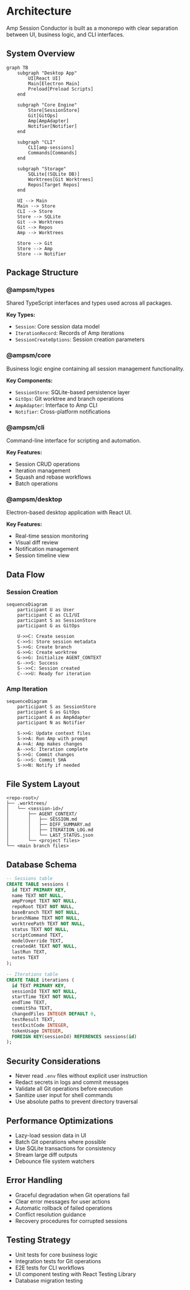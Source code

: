 # Architecture

Amp Session Conductor is built as a monorepo with clear separation between UI, business logic, and CLI interfaces.

## System Overview

```mermaid
graph TB
    subgraph "Desktop App"
        UI[React UI]
        Main[Electron Main]
        Preload[Preload Scripts]
    end
    
    subgraph "Core Engine"
        Store[SessionStore]
        Git[GitOps]
        Amp[AmpAdapter]
        Notifier[Notifier]
    end
    
    subgraph "CLI"
        CLI[amp-sessions]
        Commands[Commands]
    end
    
    subgraph "Storage"
        SQLite[(SQLite DB)]
        Worktrees[Git Worktrees]
        Repos[Target Repos]
    end
    
    UI --> Main
    Main --> Store
    CLI --> Store
    Store --> SQLite
    Git --> Worktrees
    Git --> Repos
    Amp --> Worktrees
    
    Store --> Git
    Store --> Amp
    Store --> Notifier
```

## Package Structure

### @ampsm/types
Shared TypeScript interfaces and types used across all packages.

**Key Types:**
- `Session`: Core session data model
- `IterationRecord`: Records of Amp iterations
- `SessionCreateOptions`: Session creation parameters

### @ampsm/core
Business logic engine containing all session management functionality.

**Key Components:**
- `SessionStore`: SQLite-based persistence layer
- `GitOps`: Git worktree and branch operations
- `AmpAdapter`: Interface to Amp CLI
- `Notifier`: Cross-platform notifications

### @ampsm/cli
Command-line interface for scripting and automation.

**Key Features:**
- Session CRUD operations
- Iteration management
- Squash and rebase workflows
- Batch operations

### @ampsm/desktop
Electron-based desktop application with React UI.

**Key Features:**
- Real-time session monitoring
- Visual diff review
- Notification management
- Session timeline view

## Data Flow

### Session Creation
```mermaid
sequenceDiagram
    participant U as User
    participant C as CLI/UI
    participant S as SessionStore
    participant G as GitOps
    
    U->>C: Create session
    C->>S: Store session metadata
    S->>G: Create branch
    G->>G: Create worktree
    G->>G: Initialize AGENT_CONTEXT
    G-->>S: Success
    S-->>C: Session created
    C-->>U: Ready for iteration
```

### Amp Iteration
```mermaid
sequenceDiagram
    participant S as SessionStore
    participant G as GitOps
    participant A as AmpAdapter
    participant N as Notifier
    
    S->>G: Update context files
    S->>A: Run Amp with prompt
    A->>A: Amp makes changes
    A-->>S: Iteration complete
    S->>G: Commit changes
    G-->>S: Commit SHA
    S->>N: Notify if needed
```

## File System Layout

```
<repo-root>/
├── .worktrees/
│   └── <session-id>/
│       ├── AGENT_CONTEXT/
│       │   ├── SESSION.md
│       │   ├── DIFF_SUMMARY.md
│       │   ├── ITERATION_LOG.md
│       │   └── LAST_STATUS.json
│       └── <project files>
└── <main branch files>
```

## Database Schema

```sql
-- Sessions table
CREATE TABLE sessions (
  id TEXT PRIMARY KEY,
  name TEXT NOT NULL,
  ampPrompt TEXT NOT NULL,
  repoRoot TEXT NOT NULL,
  baseBranch TEXT NOT NULL,
  branchName TEXT NOT NULL,
  worktreePath TEXT NOT NULL,
  status TEXT NOT NULL,
  scriptCommand TEXT,
  modelOverride TEXT,
  createdAt TEXT NOT NULL,
  lastRun TEXT,
  notes TEXT
);

-- Iterations table
CREATE TABLE iterations (
  id TEXT PRIMARY KEY,
  sessionId TEXT NOT NULL,
  startTime TEXT NOT NULL,
  endTime TEXT,
  commitSha TEXT,
  changedFiles INTEGER DEFAULT 0,
  testResult TEXT,
  testExitCode INTEGER,
  tokenUsage INTEGER,
  FOREIGN KEY(sessionId) REFERENCES sessions(id)
);
```

## Security Considerations

- Never read `.env` files without explicit user instruction
- Redact secrets in logs and commit messages
- Validate all Git operations before execution
- Sanitize user input for shell commands
- Use absolute paths to prevent directory traversal

## Performance Optimizations

- Lazy-load session data in UI
- Batch Git operations where possible
- Use SQLite transactions for consistency
- Stream large diff outputs
- Debounce file system watchers

## Error Handling

- Graceful degradation when Git operations fail
- Clear error messages for user actions
- Automatic rollback of failed operations
- Conflict resolution guidance
- Recovery procedures for corrupted sessions

## Testing Strategy

- Unit tests for core business logic
- Integration tests for Git operations
- E2E tests for CLI workflows
- UI component testing with React Testing Library
- Database migration testing

